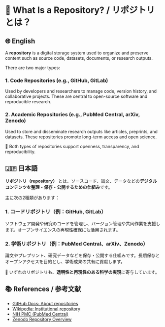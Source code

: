 # 📁 What Is a Repository? / リポジトリとは？

## 🌐 English

A **repository** is a digital storage system used to organize and preserve content such as source code, datasets, documents, or research outputs.

There are two major types:

### 1. Code Repositories (e.g., GitHub, GitLab)
Used by developers and researchers to manage code, version history, and collaborative projects. These are central to open-source software and reproducible research.

### 2. Academic Repositories (e.g., PubMed Central, arXiv, Zenodo)
Used to store and disseminate research outputs like articles, preprints, and datasets. These repositories promote long-term access and open science.

🔁 Both types of repositories support openness, transparency, and reproducibility.

## 🇯🇵 日本語

**リポジトリ（repository）** とは、ソースコード、論文、データなどの**デジタルコンテンツを整理・保存・公開するための仕組み**です。

主に次の2種類があります：

### 1. コードリポジトリ（例：GitHub, GitLab）
ソフトウェア開発や研究のコードを管理し、バージョン管理や共同作業を支援します。オープンサイエンスの再現性確保にも活用されます。

### 2. 学術リポジトリ（例：PubMed Central、arXiv、Zenodo）
論文やプレプリント、研究データなどを保存・公開する仕組みです。長期保存とオープンアクセスを目的とし、学術成果の共有に貢献します。

🔁 いずれのリポジトリも、**透明性と再現性のある科学の実現**に寄与しています。

## 📚 References / 参考文献

- [GitHub Docs: About repositories](https://docs.github.com/en/get-started/quickstart/about-repositories)
- [Wikipedia: Institutional repository](https://en.wikipedia.org/wiki/Institutional_repository)
- [NIH PMC (PubMed Central)](https://www.ncbi.nlm.nih.gov/pmc/)
- [Zenodo Repository Overview](https://zenodo.org/)
